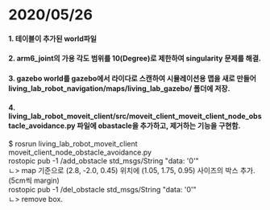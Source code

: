 # 2020/05/26
#### 1. 테이블이 추가된 world파일
#### 2. arm6_joint의 가용 각도 범위를 10(Degree)로 제한하여 singularity 문제를 해결.
#### 3. gazebo world를 gazebo에서 라이다로 스캔하여 시뮬레이션용 맵을 새로 만들어 living_lab_robot_navigation/maps/living_lab_gazebo/ 폴더에 저장.
#### 4. living_lab_robot_moveit_client/src/moveit_client_moveit_client_node_obstacle_avoidance.py 파일에 obastacle을 추가하고, 제거하는 기능을 구현함.
</tab>$ rosrun living_lab_robot_moveit_client moveit_client_node_obstacle_avoidance.py</br>
</tab></tab>rostopic pub -1 /add_obstacle std_msgs/String "data: '0'"</br>
ㄴ> map 기준으로 (2.8, -2.0, 0.45) 위치에 (1.05, 1.75, 0.95) 사이즈의 박스 추가. (5cm씩 margin)</br>
rostopic pub -1 /del_obstacle std_msgs/String "data: '0'"</br>
ㄴ> remove box.

